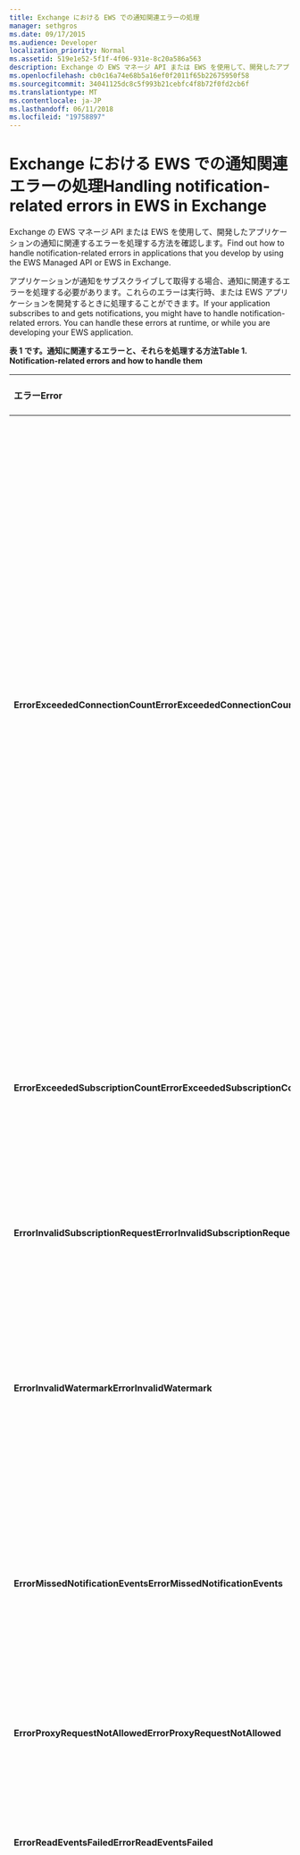 ```yaml
---
title: Exchange における EWS での通知関連エラーの処理
manager: sethgros
ms.date: 09/17/2015
ms.audience: Developer
localization_priority: Normal
ms.assetid: 519e1e52-5f1f-4f06-931e-8c20a586a563
description: Exchange の EWS マネージ API または EWS を使用して、開発したアプリケーションの通知に関連するエラーを処理する方法を確認します。
ms.openlocfilehash: cb0c16a74e68b5a16ef0f2011f65b22675950f58
ms.sourcegitcommit: 34041125dc8c5f993b21cebfc4f8b72f0fd2cb6f
ms.translationtype: MT
ms.contentlocale: ja-JP
ms.lasthandoff: 06/11/2018
ms.locfileid: "19758897"
---
```

# <a name="handling-notification-related-errors-in-ews-in-exchange"></a><span data-ttu-id="474ec-103">Exchange における EWS での通知関連エラーの処理</span><span class="sxs-lookup"><span data-stu-id="474ec-103">Handling notification-related errors in EWS in Exchange</span></span>

<span data-ttu-id="474ec-104">Exchange の EWS マネージ API または EWS を使用して、開発したアプリケーションの通知に関連するエラーを処理する方法を確認します。</span><span class="sxs-lookup"><span data-stu-id="474ec-104">Find out how to handle notification-related errors in applications that you develop by using the EWS Managed API or EWS in Exchange.</span></span>
  
<span data-ttu-id="474ec-p101">アプリケーションが通知をサブスクライブして取得する場合、通知に関連するエラーを処理する必要があります。これらのエラーは実行時、または EWS アプリケーションを開発するときに処理することができます。</span><span class="sxs-lookup"><span data-stu-id="474ec-p101">If your application subscribes to and gets notifications, you might have to handle notification-related errors. You can handle these errors at runtime, or while you are developing your EWS application.</span></span>
  
<span data-ttu-id="474ec-107">**表 1 です。通知に関連するエラーと、それらを処理する方法**</span><span class="sxs-lookup"><span data-stu-id="474ec-107">**Table 1. Notification-related errors and how to handle them**</span></span>

|<span data-ttu-id="474ec-108">エラー</span><span class="sxs-lookup"><span data-stu-id="474ec-108">Error</span></span>|<span data-ttu-id="474ec-109">発生するタイミング</span><span class="sxs-lookup"><span data-stu-id="474ec-109">Occurs when you try to…</span></span>|<span data-ttu-id="474ec-110">処理方法</span><span class="sxs-lookup"><span data-stu-id="474ec-110">Handle it by…</span></span>|
|:-----|:-----|:-----|
|<span data-ttu-id="474ec-111">**ErrorExceededConnectionCount**</span><span class="sxs-lookup"><span data-stu-id="474ec-111">**ErrorExceededConnectionCount**</span></span> |<span data-ttu-id="474ec-112">アカウントがストリーミング接続の接続制限に達したときに、接続を開いてイベントを取得する場合。</span><span class="sxs-lookup"><span data-stu-id="474ec-112">Open a connection to get events when the account reached its connection limit of open streaming connections.</span></span> | <ul><li><span data-ttu-id="474ec-113">接続を[開く](how-to-maintain-affinity-between-group-of-subscriptions-and-mailbox-server.md#bk_throttling)には、[偽装](http://technet.microsoft.com/en-us/library/dd776119%28v=exchg.150%29.aspx)を使用します。</span><span class="sxs-lookup"><span data-stu-id="474ec-113">Using [impersonation](http://technet.microsoft.com/en-us/library/dd776119%28v=exchg.150%29.aspx) to [open connections](how-to-maintain-affinity-between-group-of-subscriptions-and-mailbox-server.md#bk_throttling).</span></span></li><li><span data-ttu-id="474ec-114">接続数を使用して、イベントを取得します。</span><span class="sxs-lookup"><span data-stu-id="474ec-114">Using fewer connections to get events.</span></span> <span data-ttu-id="474ec-115">[アフィニティを使用して](how-to-maintain-affinity-between-group-of-subscriptions-and-mailbox-server.md)、[最大 200 のサブスクリプション Id が同じグループ内で配置すること](how-to-maintain-affinity-between-group-of-subscriptions-and-mailbox-server.md#bk_howdoimaintain)によって、各接続でのサブスクリプションの数を最大化します。</span><span class="sxs-lookup"><span data-stu-id="474ec-115">Maximize the number of subscriptions in each connection by [using affinity](how-to-maintain-affinity-between-group-of-subscriptions-and-mailbox-server.md) and [placing a maximum of 200 subscription IDs in the same group](how-to-maintain-affinity-between-group-of-subscriptions-and-mailbox-server.md#bk_howdoimaintain).</span></span> <span data-ttu-id="474ec-116">必要な接続の数を減らし、グループ全体のイベントを取得するのには、同じ接続を使用できます。</span><span class="sxs-lookup"><span data-stu-id="474ec-116">You can then use the same connection to retrieve events for the entire group, reducing the number of connections required.</span></span></li><li>  <span data-ttu-id="474ec-p103">オンプレミスの Exchange の web.config ファイルで HangingConnectionLimit の値を変更し、3 つの開いている接続の既定値をオーバーライドする。Exchange Online には、10 の既定の HangingConnectionLimit があり、これを構成することはできません。</span><span class="sxs-lookup"><span data-stu-id="474ec-p103">Changing the value of the HangingConnectionLimit in the web.config file for Exchange on-premises to override the default value of three open connections. Exchange Online has a default HangingConnectionLimit of 10, which is not configurable.</span></span></li></ul> |
|<span data-ttu-id="474ec-119">**ErrorExceededSubscriptionCount**</span><span class="sxs-lookup"><span data-stu-id="474ec-119">**ErrorExceededSubscriptionCount**</span></span> |<span data-ttu-id="474ec-120">多数のサブスクリプションを作成します。</span><span class="sxs-lookup"><span data-stu-id="474ec-120">Create too many subscriptions.</span></span> <span data-ttu-id="474ec-121">[EwsMaxSubscriptions](http://msdn.microsoft.com/en-us/library/microsoft.exchange.data.directory.systemconfiguration.throttlingpolicy.ewsmaxsubscriptions%28v=exchg.150%29.aspx)のポリシー パラメーターの調整では、アカウントが作成できるサブスクリプションの最大数を決定します。</span><span class="sxs-lookup"><span data-stu-id="474ec-121">The [EwsMaxSubscriptions](http://msdn.microsoft.com/en-us/library/microsoft.exchange.data.directory.systemconfiguration.throttlingpolicy.ewsmaxsubscriptions%28v=exchg.150%29.aspx) throttling policy parameter determines the maximum number of subscriptions that an account can create.</span></span> | <ul><li><span data-ttu-id="474ec-122">[サブスクリプションを作成](how-to-maintain-affinity-between-group-of-subscriptions-and-mailbox-server.md#bk_throttling)するのには、[偽装](http://technet.microsoft.com/en-us/library/dd776119%28v=exchg.150%29.aspx)を使用します。</span><span class="sxs-lookup"><span data-stu-id="474ec-122">Using [impersonation](http://technet.microsoft.com/en-us/library/dd776119%28v=exchg.150%29.aspx) to [create subscriptions](how-to-maintain-affinity-between-group-of-subscriptions-and-mailbox-server.md#bk_throttling).</span></span></li><li><span data-ttu-id="474ec-123">サブスクリプションの数を削減する。</span><span class="sxs-lookup"><span data-stu-id="474ec-123">Reducing the number of subscriptions.</span></span></li></ul> |
|<span data-ttu-id="474ec-124">**ErrorInvalidSubscriptionRequest**</span><span class="sxs-lookup"><span data-stu-id="474ec-124">**ErrorInvalidSubscriptionRequest**</span></span> |<span data-ttu-id="474ec-125">1 つの要求から複数のメールボックスまたは複数のフォルダーに対してサブスクリプションを作成する場合。</span><span class="sxs-lookup"><span data-stu-id="474ec-125">Create subscriptions for multiple mailboxes or multiple folders from a single request.</span></span>  |<span data-ttu-id="474ec-126">1 つの要求で 1 つのパブリック フォルダーまたは 1 つのメールボックスに対してサブスクリプションを作成する。</span><span class="sxs-lookup"><span data-stu-id="474ec-126">Creating a subscription for a single public folder or a single mailbox in a single request.</span></span>| 
|<span data-ttu-id="474ec-127">**ErrorInvalidWatermark**</span><span class="sxs-lookup"><span data-stu-id="474ec-127">**ErrorInvalidWatermark**</span></span> |<span data-ttu-id="474ec-128">無効な基準値を使用してイベントを取得する場合。</span><span class="sxs-lookup"><span data-stu-id="474ec-128">Get events by using an invalid watermark.</span></span>| <ul><li><span data-ttu-id="474ec-129">前の応答で返されたサブスクリプション ID を確認する。</span><span class="sxs-lookup"><span data-stu-id="474ec-129">Checking the subscription ID returned in a previous response.</span></span></li><li><span data-ttu-id="474ec-130">適切な**ExchangeService**オブジェクトのサブスクリプション ID を送信することを確認します。</span><span class="sxs-lookup"><span data-stu-id="474ec-130">Ensuring that you're sending the subscription ID for the correct **ExchangeService** object.</span></span></li><li><span data-ttu-id="474ec-131">[新しいサブスクリプションを作成](handling-notification-related-errors-in-ews-in-exchange.md#bk_recover)しています。</span><span class="sxs-lookup"><span data-stu-id="474ec-131">[Creating a new subscription](handling-notification-related-errors-in-ews-in-exchange.md#bk_recover).</span></span></li></ul> |
|<span data-ttu-id="474ec-132">**ErrorMissedNotificationEvents**</span><span class="sxs-lookup"><span data-stu-id="474ec-132">**ErrorMissedNotificationEvents**</span></span> |<span data-ttu-id="474ec-133">以前のイベントがないイベントを取得する場合。 </span><span class="sxs-lookup"><span data-stu-id="474ec-133">Get events when some previous events were missed.</span></span>   |<span data-ttu-id="474ec-134">拡張フォルダー プロパティがどのような変更を確認するには、 **PR_LOCAL_COMMIT_TIME_MAX** (0x670a) と**PR_DELETED_COUNT_TOTAL** (0x670b) が失敗した、および[新しいサブスクリプションを作成する](handling-notification-related-errors-in-ews-in-exchange.md#bk_recover)と比較します。</span><span class="sxs-lookup"><span data-stu-id="474ec-134">Comparing the extended folder properties **PR_LOCAL_COMMIT_TIME_MAX** (0x670a) and **PR_DELETED_COUNT_TOTAL** (0x670b) to determine what changes were missed, and [creating a new subscription](handling-notification-related-errors-in-ews-in-exchange.md#bk_recover).</span></span>  |
|<span data-ttu-id="474ec-135">**ErrorProxyRequestNotAllowed**</span><span class="sxs-lookup"><span data-stu-id="474ec-135">**ErrorProxyRequestNotAllowed**</span></span> |<span data-ttu-id="474ec-136">メールボックスが別のサイトに移動しているユーザーに対して、バッチ要求でイベントをサブスクライブする場合。</span><span class="sxs-lookup"><span data-stu-id="474ec-136">Subscribe to events for a user in a batched request whose mailbox has moved to another site.</span></span>   |<span data-ttu-id="474ec-137">[自動検出](autodiscover-for-exchange.md)を使用して、ExternalEwsUrl または EwsPartnerUrl を再検出して、新しいサブスクリプションを作成します。</span><span class="sxs-lookup"><span data-stu-id="474ec-137">Using [Autodiscover](autodiscover-for-exchange.md) to rediscover the ExternalEwsUrl or EwsPartnerUrl, and creating a new subscription.</span></span>  |
|<span data-ttu-id="474ec-138">**ErrorReadEventsFailed**</span><span class="sxs-lookup"><span data-stu-id="474ec-138">**ErrorReadEventsFailed**</span></span> |<span data-ttu-id="474ec-139">見つからないサブスクリプションからイベントを取得する場合。</span><span class="sxs-lookup"><span data-stu-id="474ec-139">Get events from a subscription that cannot be found.</span></span>  |<span data-ttu-id="474ec-140">[自動検出](autodiscover-for-exchange.md)を使用して、ExternalEwsUrl または EwsPartnerUrl を再検出して、新しいサブスクリプションを作成します。</span><span class="sxs-lookup"><span data-stu-id="474ec-140">Using [Autodiscover](autodiscover-for-exchange.md) to rediscover the ExternalEwsUrl or EwsPartnerUrl, and creating a new subscription.</span></span>  |
|<span data-ttu-id="474ec-141">**ErrorServerBusy**</span><span class="sxs-lookup"><span data-stu-id="474ec-141">**ErrorServerBusy**</span></span> | <span data-ttu-id="474ec-142">[調整](ews-throttling-in-exchange.md#bk_ThrottlingNotifications)の制限を超えてください。</span><span class="sxs-lookup"><span data-stu-id="474ec-142">Exceed [throttling](ews-throttling-in-exchange.md#bk_ThrottlingNotifications) limits.</span></span> <span data-ttu-id="474ec-143">次に関する制限に注意します。</span><span class="sxs-lookup"><span data-stu-id="474ec-143">Be aware of the following regarding throttling:</span></span><ul><li><span data-ttu-id="474ec-144">[EwsMaxSubscriptions](http://msdn.microsoft.com/en-us/library/microsoft.exchange.data.directory.systemconfiguration.throttlingpolicy.ewsmaxsubscriptions%28v=exchg.150%29.aspx)の制限の調整は、プッシュ、プル、または、一度にアクティブにできる通知サブスクリプションのストリームの最大数を指定します。</span><span class="sxs-lookup"><span data-stu-id="474ec-144">The [EwsMaxSubscriptions](http://msdn.microsoft.com/en-us/library/microsoft.exchange.data.directory.systemconfiguration.throttlingpolicy.ewsmaxsubscriptions%28v=exchg.150%29.aspx) throttling limit identifies the maximum number of push, pull, or streaming notification subscriptions that can be active at one time.</span></span> <span data-ttu-id="474ec-145">これは、メールボックスのサブスクリプション、サブスクリプションのメールボックスの個別のフォルダーのサブスクリプションの数の値です。</span><span class="sxs-lookup"><span data-stu-id="474ec-145">This is the value of mailbox subscriptions, not the number of individual folder subscriptions in a mailbox subscription.</span></span> <span data-ttu-id="474ec-146">サービス メールボックスのバージョン 14.16.0135 および 14.15.0057.000 以降では、Office 365 の一部として、Exchange のオンラインまたは Exchange のオンラインでホストされているメールボックスは最大 20 個のサブスクリプションを持つことができ、対象の Exchange 2013 のオンプレミスのメールボックスは、最大 5,000 のサブスクリプションを持つことができます。</span><span class="sxs-lookup"><span data-stu-id="474ec-146">Starting with service mailbox versions 14.16.0135 and 14.15.0057.000, a mailbox hosted by Exchange Online or Exchange Online as part of Office 365 can have up to 20 subscriptions, and a target Exchange 2013 on-premises mailbox can have up to 5000 subscriptions.</span></span></li><li><span data-ttu-id="474ec-147">調整制限の[EwsMaxConcurrency](http://msdn.microsoft.com/en-us/library/microsoft.exchange.data.directory.systemconfiguration.throttlingpolicy.ewsmaxconcurrency%28v=exchg.150%29.aspx)は、非ストリーミング接続のアクティブな要求の最大数を識別し、27 の既定値を持ちます。</span><span class="sxs-lookup"><span data-stu-id="474ec-147">The [EwsMaxConcurrency](http://msdn.microsoft.com/en-us/library/microsoft.exchange.data.directory.systemconfiguration.throttlingpolicy.ewsmaxconcurrency%28v=exchg.150%29.aspx) throttling limit identifies the maximum number of active requests for non-streaming connections and has a default value of 27.</span></span></li><li><span data-ttu-id="474ec-148">開いているストリーミング接続の既定の制限値は 10 です。</span><span class="sxs-lookup"><span data-stu-id="474ec-148">The default limit for open streaming connections is ten.</span></span></li></ul> |<ul><li><span data-ttu-id="474ec-149">[通知に関連する調整ポリシーの影響を考慮すると](ews-throttling-in-exchange.md#bk_ThrottlingNotifications)アクティブなサブスクリプションとアクティブな接続の数を制限するため、アプリケーションが制限されていません。</span><span class="sxs-lookup"><span data-stu-id="474ec-149">[Considering the implications of the notification-related throttling policies](ews-throttling-in-exchange.md#bk_ThrottlingNotifications) and limiting the number of active subscriptions and active connections so that the application is not throttled.</span></span></li><li><span data-ttu-id="474ec-150">接続数を使用して、イベントを取得します。</span><span class="sxs-lookup"><span data-stu-id="474ec-150">Using fewer connections to get events.</span></span> <span data-ttu-id="474ec-151">[最大 200 のサブスクリプション Id が同じグループ内で配置すること](how-to-maintain-affinity-between-group-of-subscriptions-and-mailbox-server.md)によって、各接続でのサブスクリプションの数を最大化します。</span><span class="sxs-lookup"><span data-stu-id="474ec-151">Maximize the number of subscriptions in each connection by [placing a maximum of 200 subscription IDs in the same group](how-to-maintain-affinity-between-group-of-subscriptions-and-mailbox-server.md).</span></span> <span data-ttu-id="474ec-152">必要な接続の数を減らし、グループ全体のイベントを取得するのには、同じ接続を使用できます。</span><span class="sxs-lookup"><span data-stu-id="474ec-152">You can then use the same connection to retrieve events for the entire group, reducing the number of connections required.</span></span></li><li><span data-ttu-id="474ec-153">web.config ファイルの HangingConnectionLimit の値を変更し、開くことができるストリーミング接続の既定値 10 をオーバーライドする。</span><span class="sxs-lookup"><span data-stu-id="474ec-153">Changing the value of the HangingConnectionLimit in the web.config file to override the default value of ten open streaming connections.</span></span></li></ul>|
|<span data-ttu-id="474ec-154">**ErrorSubscriptionNotFound**</span><span class="sxs-lookup"><span data-stu-id="474ec-154">**ErrorSubscriptionNotFound**</span></span> |<span data-ttu-id="474ec-p108">見つからないサブスクリプションのイベントを取得する場合。サブスクリプションの期限が切れているか、EWS のプロセスが再起動されている可能性があります。または無効なサブスクリプションが渡されました。</span><span class="sxs-lookup"><span data-stu-id="474ec-p108">Get events for a subscription that cannot be found. The subscription might have expired, the EWS process might have been restarted, or an invalid subscription was passed in.</span></span> | <ul><li><span data-ttu-id="474ec-157">前の応答で返された同じサブスクリプション ID を使用していることを確認します。</span><span class="sxs-lookup"><span data-stu-id="474ec-157">Verifying that you're using the same subscription ID that was returned in a previous response.</span></span></li><li><span data-ttu-id="474ec-158">適切な**ExchangeService**オブジェクトのサブスクリプション ID を送信することを確認します。</span><span class="sxs-lookup"><span data-stu-id="474ec-158">Ensuring that you're sending the subscription ID for the correct **ExchangeService** object.</span></span></li><li> <span data-ttu-id="474ec-159">[新しいサブスクリプションを作成](handling-notification-related-errors-in-ews-in-exchange.md#bk_recover)しています。</span><span class="sxs-lookup"><span data-stu-id="474ec-159">[Creating a new subscription](handling-notification-related-errors-in-ews-in-exchange.md#bk_recover).</span></span></li></ul> |
|<span data-ttu-id="474ec-160">**[ServiceLocalException](http://msdn.microsoft.com/en-us/library/microsoft.exchange.webservices.data.serviceresponseexception%28v=exchg.80%29.aspx)**</span><span class="sxs-lookup"><span data-stu-id="474ec-160">**[ServiceLocalException](http://msdn.microsoft.com/en-us/library/microsoft.exchange.webservices.data.serviceresponseexception%28v=exchg.80%29.aspx)**</span></span> |<span data-ttu-id="474ec-161">サブスクリプションの接続が別のフォルダーで開いている間に、新しいフォルダーにサブスクリプションを追加します。</span><span class="sxs-lookup"><span data-stu-id="474ec-161">Add a subscription to a new folder while a subscription connection is open on another folder.</span></span>  |<span data-ttu-id="474ec-162">サブスクリプションを変更して、特定のフォルダーではなく、メールボックス内のすべてのフォルダーをサブスクライブする。</span><span class="sxs-lookup"><span data-stu-id="474ec-162">Changing your subscription to subscribe to all folders in the mailbox, instead of a specific folder.</span></span>  |
|<span data-ttu-id="474ec-163">**[ServiceResponseException](http://msdn.microsoft.com/en-us/library/microsoft.exchange.webservices.data.serviceresponseexception%28v=exchg.80%29.aspx)**</span><span class="sxs-lookup"><span data-stu-id="474ec-163">**[ServiceResponseException](http://msdn.microsoft.com/en-us/library/microsoft.exchange.webservices.data.serviceresponseexception%28v=exchg.80%29.aspx)**</span></span> |<span data-ttu-id="474ec-164">Exchange ストア内にないサブスクリプションのイベントを取得する場合。</span><span class="sxs-lookup"><span data-stu-id="474ec-164">Get events for a subscription that cannot be located in the Exchange store.</span></span>  | <ul><li><span data-ttu-id="474ec-165">前の応答で返された同じサブスクリプション ID を使用していることを確認します。</span><span class="sxs-lookup"><span data-stu-id="474ec-165">Verifying that you're using the same subscription ID that was returned in a previous response.</span></span></li><li><span data-ttu-id="474ec-166">適切な**ExchangeService**オブジェクトのサブスクリプション ID を送信することを確認します。</span><span class="sxs-lookup"><span data-stu-id="474ec-166">Ensuring that you're sending the subscription ID for the correct **ExchangeService** object.</span></span></li></ul> |
   
## <a name="recovering-from-lost-subscriptions"></a><span data-ttu-id="474ec-167">失われたサブスクリプションから回復する。</span><span class="sxs-lookup"><span data-stu-id="474ec-167">Recovering from lost subscriptions</span></span>
<span data-ttu-id="474ec-168"><a name="bk_recover"> </a></span><span class="sxs-lookup"><span data-stu-id="474ec-168"></span></span>

<span data-ttu-id="474ec-169">サブスクリプションまたは失われると、アクセスが不要になった、新しいサブスクリプションを作成し、古い透かしは新しいサブスクリプションに含まことをお勧めします。</span><span class="sxs-lookup"><span data-stu-id="474ec-169">When a subscription is lost, or is no longer accessible, it is best to create a new subscription and not include the old watermark in the new subscription.</span></span> <span data-ttu-id="474ec-170">古いウォーターマークを使用してサブスクライブすると、イベントを線形にスキャンはコストがかかる。</span><span class="sxs-lookup"><span data-stu-id="474ec-170">Resubscribing with the old watermark causes a linear scan for events, which is costly.</span></span> <span data-ttu-id="474ec-171">代わりに、新しいサブスクリプションを作成し、コンテンツを変更するためにフォルダーのプロパティを比較する失われたサブスクリプションとサブスクリプションの新規の間に発生します。</span><span class="sxs-lookup"><span data-stu-id="474ec-171">Instead, create a new subscription and compare folder properties to look for content changes that occurred between the lost subscription and the new subscription.</span></span> <span data-ttu-id="474ec-172">拡張フォルダー プロパティを確認することをお勧めする**PR_LOCAL_COMMIT_TIME_MAX** (0x670a0040)、 **PR_DELETED_COUNT_TOTAL** (0x670b0003) です。</span><span class="sxs-lookup"><span data-stu-id="474ec-172">The extended folder properties that we recommend that you check are **PR_LOCAL_COMMIT_TIME_MAX** (0x670a0040) and **PR_DELETED_COUNT_TOTAL** (0x670b0003).</span></span> <span data-ttu-id="474ec-173">[拡張プロパティの定義を作成すること](properties-and-extended-properties-in-ews-in-exchange.md)によってこれを行うことができます。</span><span class="sxs-lookup"><span data-stu-id="474ec-173">You can do this by [creating an extended property definition](properties-and-extended-properties-in-ews-in-exchange.md).</span></span>
  
## <a name="see-also"></a><span data-ttu-id="474ec-174">関連項目</span><span class="sxs-lookup"><span data-stu-id="474ec-174">See also</span></span>

- [<span data-ttu-id="474ec-175">Notification subscriptions, mailbox events, and EWS in Exchange</span><span class="sxs-lookup"><span data-stu-id="474ec-175">Notification subscriptions, mailbox events, and EWS in Exchange</span></span>](notification-subscriptions-mailbox-events-and-ews-in-exchange.md)
- [<span data-ttu-id="474ec-176">Exchange の EWS を使用してメールボックスのイベントに関する通知をストリーム</span><span class="sxs-lookup"><span data-stu-id="474ec-176">Stream notifications about mailbox events by using EWS in Exchange</span></span>](how-to-stream-notifications-about-mailbox-events-by-using-ews-in-exchange.md)    
- [<span data-ttu-id="474ec-177">EWS を使用して Exchange でメールボックスのイベントに関する通知をプルします。</span><span class="sxs-lookup"><span data-stu-id="474ec-177">Pull notifications about mailbox events by using EWS in Exchange</span></span>](how-to-pull-notifications-about-mailbox-events-by-using-ews-in-exchange.md)    
- [<span data-ttu-id="474ec-178">Exchange の購読グループとメールボックス サーバー間のアフィニティを維持します。</span><span class="sxs-lookup"><span data-stu-id="474ec-178">Maintain affinity between a group of subscriptions and the Mailbox server in Exchange</span></span>](how-to-maintain-affinity-between-group-of-subscriptions-and-mailbox-server.md)
    

